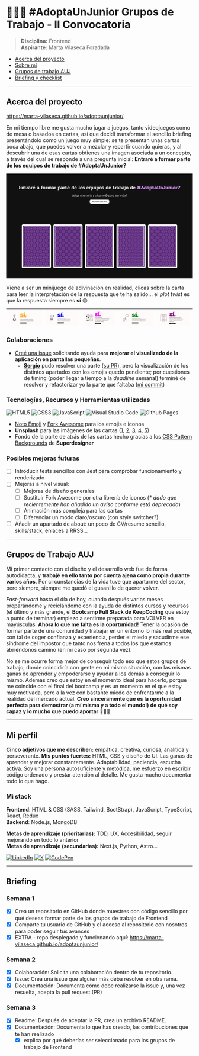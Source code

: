 # 👩🏻‍💻 #AdoptaUnJunior Grupos de Trabajo - II Convocatoria

> **Disciplina:** Frontend  
> **Aspirante:** Marta Vilaseca Foradada

- [Acerca del proyecto](#acerca-del-proyecto)
- [Sobre mí](#mi-perfil)
- [Grupos de trabajo AUJ](#grupos-de-trabajo-auj)
- [Briefing y checklist](#briefing-y-checklist)

---

## Acerca del proyecto

https://marta-vilaseca.github.io/adoptaunjunior/

En mi tiempo libre me gusta mucho jugar a juegos, tanto videojuegos como de mesa o basados en cartas, así que decidí transformar el sencillo briefing presentándolo como un juego muy simple: se te presentan unas cartas boca abajo, que puedes volver a mezclar y repartir cuando quieras, y al descubrir una de esas cartas obtienes una imagen asociada a un concepto, a través del cual se responde a una pregunta inicial: **Entraré a formar parte de los equipos de trabajo de #AdoptaUnJunior?**

![Juego de cartas](./images/readme/homepage.jpg)

Viene a ser un minijuego de adivinación en realidad, clicas sobre la carta para leer la interpretación de la respuesta que te ha salido... el _plot twist_ es que la respuesta siempre es **sí** :smile:

| ![Creatividad](./images/readme/creatividad.jpg) | ![Aprendizaje](./images/readme/aprender.jpg) | ![Compañerismo](./images/readme/companerismo.jpg) | ![Retos](./images/readme/retos.jpg) | ![Comunidad](./images/readme/comunidad.jpg) |
| ----------------------------------------------- | -------------------------------------------- | ------------------------------------------------- | ----------------------------------- | ------------------------------------------- |

### Colaboraciones

- [Creé una issue](https://github.com/marta-vilaseca/adoptaunjunior/issues/1) solicitando ayuda para **mejorar el visualizado de la aplicación en pantallas pequeñas**.
  - **[Sergio](https://github.com/scsanchez)** pudo resolver una parte ([su PR](https://github.com/marta-vilaseca/adoptaunjunior/pull/2)), pero la visualización de los distintos apartados con los emojis quedó pendiente; por cuestiones de timing (poder llegar a tiempo a la _deadline_ semanal) terminé de resolver y refactorizar yo la parte que faltaba ([mi commit](https://github.com/marta-vilaseca/adoptaunjunior/commit/7c5c34b0be2a6e9cef9674c9c675174cc5bdc171))

### Tecnologías, Recursos y Herramientas utilizadas

![HTML5](https://img.shields.io/badge/html5-%23E34F26.svg?style=for-the-badge&logo=html5&logoColor=white) ![CSS3](https://img.shields.io/badge/css3-%231572B6.svg?style=for-the-badge&logo=css3&logoColor=white) ![JavaScript](https://img.shields.io/badge/javascript-%23323330.svg?style=for-the-badge&logo=javascript&logoColor=%23F7DF1E) ![Visual Studio Code](https://img.shields.io/badge/Visual%20Studio%20Code-0078d7.svg?style=for-the-badge&logo=visual-studio-code&logoColor=white) ![Github Pages](https://img.shields.io/badge/github%20pages-121013?style=for-the-badge&logo=github&logoColor=white)

- [Noto Emoji](https://fonts.google.com/noto/specimen/Noto+Emoji) y [Fork Awesome](https://forkaweso.me/Fork-Awesome/) para los emojis e iconos
- **Unsplash** para las imágenes de las cartas ([1](https://unsplash.com/photos/a-bunch-of-flowers-gugHSr1eUek), [2](https://unsplash.com/photos/person-using-macbook-air-on-brown-wooden-table-ZsWaYLImZFs), [3](https://unsplash.com/photos/smiley-paint-on-gray-ground-in-front-of-people-zi5vRoAP3WY), [4](https://unsplash.com/photos/black-flat-screen-computer-monitor-cFFEeHN), [5](https://unsplash.com/photos/tilt-shift-photography-of-shoes-b9vkGONY4eI))
- Fondo de la parte de atrás de las cartas hecho gracias a los [CSS Pattern Backgrounds](https://superdesigner.co/tools/css-backgrounds) de **Superdesigner**

### Posibles mejoras futuras

- [ ] Introducir tests sencillos con Jest para comprobar funcionamiento y renderizado
- [ ] Mejoras a nivel visual:
  - [ ] Mejoras de diseño generales
  - [ ] Sustituir Fork Awesome por otra librería de iconos (_\* dado que recientemente han añadido un aviso conforme está deprecada_)
  - [ ] Animación más compleja para las cartas
  - [ ] Diferenciar un modo claro/oscuro (con style switcher?)
- [ ] Añadir un apartado de about: un poco de CV/resume sencillo, skills/stack, enlaces a RRSS...

---

## Grupos de Trabajo AUJ

Mi primer contacto con el diseño y el desarrollo web fue de forma autodidacta, y **trabajé en ello tanto por cuenta ajena como propia durante varios años**. Por circunstancias de la vida tuve que apartarme del sector, pero siempre, siempre me quedó el gusanillo de querer volver.

_Fast-forward_ hasta el día de hoy, cuando después varios meses preparándome y reciclándome con la ayuda de distintos cursos y recursos (el último y más grande, el **Bootcamp Full Stack de KeepCoding** que estoy a punto de terminar) empiezo a sentirme preparada para VOLVER en mayúsculas. **Ahora lo que me falta es la oportunidad!** Tener la ocasión de formar parte de una comunidad y trabajar en un entorno lo más real posible, con tal de coger confianza y experiencia, perder el miedo y sacudirme ese síndrome del impostor que tanto nos frena a todos los que estamos abriéndonos camino (en mi caso por segunda vez).

No se me ocurre forma mejor de conseguir todo eso que estos grupos de trabajo, donde coincidiría con gente en mi misma situación, con las mismas ganas de aprender y empoderarse y ayudar a los demás a conseguir lo mismo. Además creo que estoy en el momento ideal para hacerlo, porque me coincide con el final del bootcamp y es un momento en el que estoy muy motivada, pero a la vez con bastante miedo de enfrentarme a la realidad del mercado actual. **Creo sinceramente que es la oportunidad perfecta para demostrar (a mí misma y a todo el mundo!) de qué soy capaz y lo mucho que puedo aportar** 💪🏻🤓

---

## Mi perfil

**Cinco adjetivos que me describen:** empática, creativa, curiosa, analítica y perseverante.
**Mis puntos fuertes:** HTML, CSS y diseño de UI. Las ganas de aprender y mejorar constantemente. Adaptabilidad, paciencia, escucha activa. Soy una persona autosuficiente y metódica, me esfuerzo en escribir código ordenado y prestar atención al detalle. Me gusta mucho documentar todo lo que hago.

### Mi stack

**Frontend**: HTML & CSS (SASS, Tailwind, BootStrap), JavaScript, TypeScript, React, Redux  
**Backend**: Node.js, MongoDB  

**Metas de aprendizaje (prioritarias):** TDD, UX, Accesibilidad, seguir mejorando en todo lo anterior  
**Metas de aprendizaje (secundarias):** Next.js, Python, Astro...  

[![LinkedIn](https://img.shields.io/badge/linkedin-%230077B5.svg?style=for-the-badge&logo=linkedin&logoColor=white)](https://www.linkedin.com/in/martavilaseca/) [![X](https://img.shields.io/badge/X-%23000000.svg?style=for-the-badge&logo=X&logoColor=white)](https://x.com/martavilaseca) [![CodePen](https://img.shields.io/badge/Codepen-000000?style=for-the-badge&logo=codepen&logoColor=white)](https://codepen.io/martavilaseca)

---

## Briefing

### Semana 1

- [x] Crea un repositorio en GitHub donde muestres con código sencillo por qué deseas formar parte de los grupos de trabajo de Frontend
- [x] Comparte tu usuario de GitHub y el acceso al repositorio con nosotros para poder seguir tus avances
- [x] EXTRA - repo desplegado y funcionando aquí: https://marta-vilaseca.github.io/adoptaunjunior/

### Semana 2

- [x] Colaboración: Solicita una colaboración dentro de tu repositorio.
- [x] Issue: Crea una issue que alguien más deba resolver en otra rama.
- [x] Documentación: Documenta cómo debe realizarse la issue y, una vez resuelta, acepta la pull request (PR)

### Semana 3

- [x] Readme: Después de aceptar la PR, crea un archivo README.
- [x] Documentación: Documenta lo que has creado, las contribuciones que te han realizado
  - [x] explica por qué deberías ser seleccionado para los grupos de trabajo de Frontend
